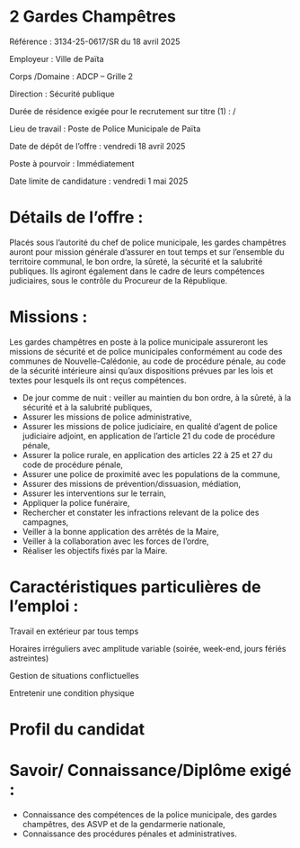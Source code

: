 # 2 Gardes Champêtres

Référence : 3134-25-0617/SR du 18 avril 2025

Employeur : Ville de Païta

Corps /Domaine : ADCP – Grille 2

Direction : Sécurité publique

Durée de résidence exigée pour le recrutement sur titre (1) : /

Lieu de travail : Poste de Police Municipale de Païta

Date de dépôt de l’offre : vendredi 18 avril 2025

Poste à pourvoir : Immédiatement

Date limite de candidature : vendredi 1 mai 2025

# Détails de l’offre :

Placés sous l’autorité du chef de police municipale, les gardes champêtres auront pour mission générale d’assurer en tout temps et sur l’ensemble du territoire communal, le bon ordre, la sûreté, la sécurité et la salubrité publiques. Ils agiront également dans le cadre de leurs compétences judiciaires, sous le contrôle du Procureur de la République.

# Missions :

Les gardes champêtres en poste à la police municipale assureront les missions de sécurité et de police municipales conformément au code des communes de Nouvelle-Calédonie, au code de procédure pénale, au code de la sécurité intérieure ainsi qu’aux dispositions prévues par les lois et textes pour lesquels ils ont reçus compétences.

- De jour comme de nuit : veiller au maintien du bon ordre, à la sûreté, à la sécurité et à la salubrité publiques,
- Assurer les missions de police administrative,
- Assurer les missions de police judiciaire, en qualité d’agent de police judiciaire adjoint, en application de l’article 21 du code de procédure pénale,
- Assurer la police rurale, en application des articles 22 à 25 et 27 du code de procédure pénale,
- Assurer une police de proximité avec les populations de la commune,
- Assurer des missions de prévention/dissuasion, médiation,
- Assurer les interventions sur le terrain,
- Appliquer la police funéraire,
- Rechercher et constater les infractions relevant de la police des campagnes,
- Veiller à la bonne application des arrêtés de la Maire,
- Veiller à la collaboration avec les forces de l’ordre,
- Réaliser les objectifs fixés par la Maire.

# Caractéristiques particulières de l’emploi :

Travail en extérieur par tous temps

Horaires irréguliers avec amplitude variable (soirée, week-end, jours fériés astreintes)

Gestion de situations conflictuelles

Entretenir une condition physique

# Profil du candidat

# Savoir/ Connaissance/Diplôme exigé :

- Connaissance des compétences de la police municipale, des gardes champêtres, des ASVP et de la gendarmerie nationale,
- Connaissance des procédures pénales et administratives.